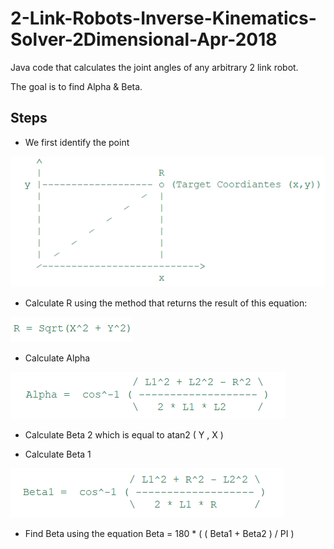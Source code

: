 # 2-Link-Robots-Inverse-Kinematics-Solver-2Dimensional-Apr-2018
Java code that calculates the joint angles of any arbitrary 2 link robot.

The goal is to find Alpha & Beta.

## Steps
- We first identify the point

![alt text](Coordinates.png)

- Calculate R using the method that returns the result of this equation:

![alt text](R.png)

- Calculate Alpha 

![alt text](Alpha.png)

- Calculate Beta 2 which is equal to atan2 ( Y , X )

- Calculate Beta 1

![alt text](beta1.png)

- Find Beta using the equation  Beta = 180 * ( ( Beta1 + Beta2 ) / PI )
